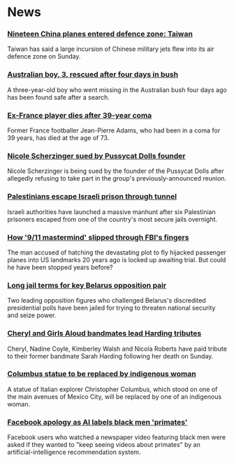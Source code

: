 # News
### [Nineteen China planes entered defence zone: Taiwan](https://www.bbc.com/news/world-asia-58459128)
Taiwan has said a large incursion of Chinese military jets flew into its air defence zone on Sunday.
### [Australian boy, 3, rescued after four days in bush](https://www.bbc.com/news/world-australia-58458983)
A three-year-old boy who went missing in the Australian bush four days ago has been found safe after a search.
### [Ex-France player dies after 39-year coma](https://www.bbc.com/sport/football/58463792)
Former France footballer Jean-Pierre Adams, who had been in a coma for 39 years, has died at the age of 73.
### [Nicole Scherzinger sued by Pussycat Dolls founder](https://www.bbc.com/news/entertainment-arts-58460123)
Nicole Scherzinger is being sued by the founder of the Pussycat Dolls after allegedly refusing to take part in the group's previously-announced reunion.
### [Palestinians escape Israeli prison through tunnel](https://www.bbc.com/news/world-middle-east-58460702)
Israeli authorities have launched a massive manhunt after six Palestinian prisoners escaped from one of the country's most secure jails overnight.  
### [How '9/11 mastermind' slipped through FBI's fingers](https://www.bbc.com/news/world-us-canada-58393231)
The man accused of hatching the devastating plot to fly hijacked passenger planes into US landmarks 20 years ago is locked up awaiting trial. But could he have been stopped years before?
### [Long jail terms for key Belarus opposition pair](https://www.bbc.com/news/world-europe-58395120)
Two leading opposition figures who challenged Belarus's discredited presidential polls have been jailed for trying to threaten national security and seize power.
### [Cheryl and Girls Aloud bandmates lead Harding tributes](https://www.bbc.com/news/entertainment-arts-58460117)
Cheryl, Nadine Coyle, Kimberley Walsh and Nicola Roberts have paid tribute to their former bandmate Sarah Harding following her death on Sunday.
### [Columbus statue to be replaced by indigenous woman](https://www.bbc.com/news/world-latin-america-58462071)
A statue of Italian explorer Christopher Columbus, which stood on one of the main avenues of Mexico City, will be replaced by one of an indigenous woman.
### [Facebook apology as AI labels black men 'primates'](https://www.bbc.com/news/technology-58462511)
Facebook users who watched a newspaper video featuring black men were asked if they wanted to "keep seeing videos about primates" by an artificial-intelligence recommendation system. 

